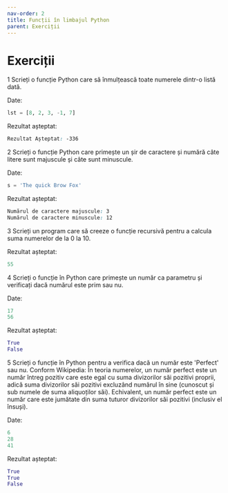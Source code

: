 ```yaml
---
nav-order: 2
title: Funcții în limbajul Python
parent: Exerciții
---
```


# Exerciții

1 Scrieți o funcție Python care să înmulțească toate numerele dintr-o listă dată.

Date:
```python
lst = [8, 2, 3, -1, 7]
```

Rezultat așteptat:
```css
Rezultat Așteptat: -336
```

2 Scrieți o funcție Python care primește un șir de caractere și numără câte litere sunt majuscule și câte sunt minuscule.

Date:
```python
s = 'The quick Brow Fox'
```

Rezultat așteptat:
```css
Numărul de caractere majuscule: 3
Numărul de caractere minuscule: 12
```

3 Scrieți un program care să creeze o funcție recursivă pentru a calcula suma numerelor de la 0 la 10.

Rezultat așteptat:
```python
55
```

4 Scrieți o funcție în Python care primește un număr ca parametru și verificați dacă numărul este prim sau nu.

Date:
```python
17
56
```

Rezultat așteptat:
```python
True
False
```

5 Scrieți o funcție în Python pentru a verifica dacă un număr este 'Perfect' sau nu. Conform Wikipedia: În teoria numerelor, un număr perfect este un număr întreg pozitiv care este egal cu suma divizorilor săi pozitivi proprii, adică suma divizorilor săi pozitivi excluzând numărul în sine (cunoscut și sub numele de suma aliquoților săi). Echivalent, un număr perfect este un număr care este jumătate din suma tuturor divizorilor săi pozitivi (inclusiv el însuși).

Date:
```python
6
28
41
```

Rezultat așteptat:
```python
True
True
False
```